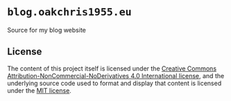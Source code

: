 # `blog.oakchris1955.eu`

Source for my blog website

## License

The content of this project itself is licensed under the [Creative Commons Attribution-NonCommercial-NoDerivatives 4.0 International  license](https://creativecommons.org/licenses/by-nc-nd/4.0/), and the underlying source code used to format and display that content is licensed under the [MIT license](LICENSE.md).
